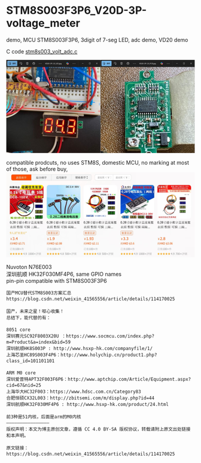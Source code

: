 # STM8S003F3P6_V20D-3P-voltage_meter
demo, MCU STM8S003F3P6, 3digit of 7-seg LED, adc demo, VD20 demo

C code
[stm8s003_volt_adc.c](stm8s003_volt_adc.c)  

![VD20-3P-STM8S003_LED_VOLT_METER.JPG](VD20-3P-STM8S003_LED_VOLT_METER.JPG)   

compatible prodcuts, no uses STM8S, domestic MCU, no marking at most of those,
ask before buy,  
![VOL_TMETER.JPG](VOL_TMETER.JPG)  


Nuvoton N76E003  
深圳航顺 HK32F030MF4P6, same GPIO names  
pin-pin compatible with STM8S003F3P6  

```
国产MCU替代STM8S003方案汇总  
https://blog.csdn.net/weixin_41565556/article/details/114170025  
  
国产，未来之星！呕心收集！  
总结下，能代替的有：  

8051 core
深圳赛元SC92F8003X20U ：https://www.socmcu.com/index.php?m=Product&a=index&bid=59  
深圳航顺HK8S003P : http://www.hsxp-hk.com/companyfile/1/  
上海芯圣HC89S003F4P6：http://www.holychip.cn/product1.php?class_id=101101101  

ARM M0 core
深圳爱普特APT32F003F6P6：http://www.aptchip.com/Article/Equipment.aspx?cid=67&nid=25  
上海华大HC32F003：https://www.hdsc.com.cn/Category83  
合肥恒硕CX32L003：http://zbitsemi.com/m/display.php?id=44  
深圳航顺HK32F030MF4P6 : http://www.hsxp-hk.com/product/24.html
  
前3种是51内核，后面是arm的M0内核  
————————————————  
版权声明：本文为博主原创文章，遵循 CC 4.0 BY-SA 版权协议，转载请附上原文出处链接和本声明。  

原文链接：https://blog.csdn.net/weixin_41565556/article/details/114170025  
```
